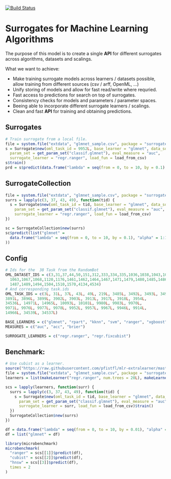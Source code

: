 [![Build Status](https://travis-ci.com/compstat-lmu/surrogates.svg?branch=master)](https://travis-ci.com/compstat-lmu/surrogates)

# Surrogates for Machine Learning Algorithms

The purpose of this model is to create a single **API** for different surrogates across algorithms, datasets and scalings.

What we want to achieve:
- Make training surrogate models across learners / datasets possible, allow training from different sources
  (csv / arff, OpenML, ...)
- Unify storing of models and allow for fast read/write where requried.
- Fast access to predictions for search on top of surrogates.
- Consistency checks for models and parameters / parameter spaces.
- Beeing able to incorporate different surrogate learners / scalings.
- Clean and fast **API** for training and obtaining predictions.


## Surrogates

```r
# Train surrogate from a local file.
file = system.file("extdata", "glmnet_sample.csv", package = "surrogates")
s = Surrogate$new(oml_task_id = 9952L, base_learner = "glmnet", data_source = file,
  param_set = get_param_set("classif.glmnet"), eval_measure = "auc",
  surrogate_learner = "regr.ranger", load_fun = load_from_csv)
s$train()
prd = s$predict(data.frame("lambda" = seq(from = 0, to = 10, by = 0.1), "alpha" = 1:101))
```
## SurrogateCollection

```r
file = system.file("extdata", "glmnet_sample.csv", package = "surrogates")
surrs = lapply(c(3, 37, 43, 49), function(tid) {
  s = Surrogate$new(oml_task_id = tid, base_learner = "glmnet", data_source = file,
    param_set = get_param_set("classif.glmnet"), eval_measure = "auc",
    surrogate_learner = "regr.ranger", load_fun = load_from_csv)
})

sc = SurrogateCollection$new(surrs)
sc$predict(list("glmnet" =
  data.frame("lambda" = seq(from = 0, to = 10, by = 0.1), "alpha" = 1:101)
))
```

## Config

```r
# Ids for the  38 Task from the RandomBot
OML_DATASET_IDS = c(3,31,37,44,50,151,312,333,334,335,1036,1038,1043,1046,1049,1050,
  1063,1067,1068,1120,1176,1461,1462,1464,1467,1471,1479,1480,1485,1486,
  1487,1489,1494,1504,1510,1570,4134,4534)
# And corresponding task.ids
OML_TASK_IDS = c(3L, 31L, 37L, 43L, 49L, 219L, 3485L, 3492L, 3493L, 3494L, 3889L,
3891L, 3896L, 3899L, 3902L, 3903L, 3913L, 3917L, 3918L, 3954L,
34536L, 14971L, 14965L, 10093L, 10101L, 9980L, 9983L, 9970L,
9971L, 9976L, 9977L, 9978L, 9952L, 9957L, 9967L, 9946L, 9914L,
14966L, 34539L, 34537L)

BASE_LEARNERS = c("glmnet", "rpart", "kknn", "svm", "ranger", "xgboost")
MEASURES = c("auc", "acc", "brier")

SURROGATE_LEARNERS = c("regr.ranger", "regr.fixcubist")
```

## Benchmark:

```r
# Use cubist as a learner.
source("https://raw.githubusercontent.com/pfistfl/mlr-extralearner/master/R/RLearner_regr_fixcubist.R")
file = system.file("extdata", "glmnet_sample.csv", package = "surrogates")
learners = list(makeLearner("regr.ranger", num.trees = 20L), makeLearner("regr.fixcubist", committees = 20L), makeLearner("regr.RcppHNSW"))

scs = lapply(learners, function(surr) {
  surrs = lapply(c(3, 37, 43, 49), function(tid) {
    s = Surrogate$new(oml_task_id = tid, base_learner = "glmnet", data_source = file,
      param_set = get_param_set("classif.glmnet"), eval_measure = "auc",
      surrogate_learner = surr, load_fun = load_from_csv)$train()
  })
  SurrogateCollection$new(surrs)
})

df = data.frame("lambda" = seq(from = 0, to = 10, by = 0.01), "alpha" = 1:1001)
df = list("glmnet" = df)

library(microbenchmark)
microbenchmark(
  "ranger" = scs[[1]]$predict(df),
  "cubist" = scs[[2]]$predict(df),
  "hnsw" = scs[[3]]$predict(df),
  times = 2
)
```

